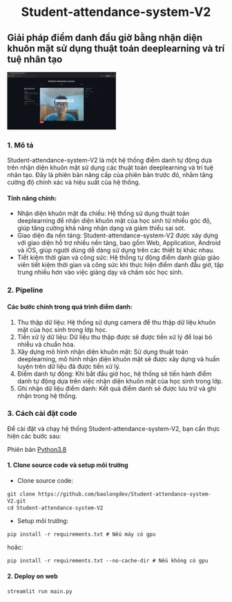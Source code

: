# <center>Student-attendance-system-V2</center>

## Giải pháp điểm danh đầu giờ bằng nhận diện khuôn mặt sử dụng thuật toán deeplearning và trí tuệ nhân tạo

<img src="./img/home.png"  width="50%" height="auto"/>

### 1. Mô tả

Student-attendance-system-V2 là một hệ thống điểm danh tự động dựa trên nhận diện khuôn mặt sử dụng các thuật toán deeplearning và trí tuệ nhân tạo. Đây là phiên bản nâng cấp của phiên bản trước đó, nhằm tăng cường độ chính xác và hiệu suất của hệ thống.

#### Tính năng chính:

- Nhận diện khuôn mặt đa chiều: Hệ thống sử dụng thuật toán deeplearning để nhận diện khuôn mặt của học sinh từ nhiều góc độ, giúp tăng cường khả năng nhận dạng và giảm thiểu sai sót.
- Giao diện đa nền tảng: Student-attendance-system-V2 được xây dựng với giao diện hỗ trợ nhiều nền tảng, bao gồm Web, Application, Android và iOS, giúp người dùng dễ dàng sử dụng trên các thiết bị khác nhau.
- Tiết kiệm thời gian và công sức: Hệ thống tự động điểm danh giúp giáo viên tiết kiệm thời gian và công sức khi thực hiện điểm danh đầu giờ, tập trung nhiều hơn vào việc giảng dạy và chăm sóc học sinh.

### 2. Pipeline

#### Các bước chính trong quá trình điểm danh:

1. Thu thập dữ liệu: Hệ thống sử dụng camera để thu thập dữ liệu khuôn mặt của học sinh trong lớp học.
2. Tiền xử lý dữ liệu: Dữ liệu thu thập được sẽ được tiền xử lý để loại bỏ nhiễu và chuẩn hóa.
3. Xây dựng mô hình nhận diện khuôn mặt: Sử dụng thuật toán deeplearning, mô hình nhận diện khuôn mặt sẽ được xây dựng và huấn luyện trên dữ liệu đã được tiền xử lý.
4. Điểm danh tự động: Khi bắt đầu giờ học, hệ thống sẽ tiến hành điểm danh tự động dựa trên việc nhận diện khuôn mặt của học sinh trong lớp.
5. Ghi nhận dữ liệu điểm danh: Kết quả điểm danh sẽ được lưu trữ và ghi nhận trong hệ thống.

### 3. Cách cài đặt code

Để cài đặt và chạy hệ thống Student-attendance-system-V2, bạn cần thực hiện các bước sau:

Phiên bản [Python3.8](https://www.python.org/downloads/release/python-380/)

#### 1. Clone source code và setup môi trường
- Clone source code:

```
git clone https://github.com/baolongdev/Student-attendance-system-V2.git
cd Student-attendance-system-V2
```

- Setup môi trường:

```
pip install -r requirements.txt # Nếu máy có gpu
```
hoăc: 
```
pip install -r requirements.txt --no-cache-dir # Nếu không có gpu
```

#### 2. Deploy on web
```
streamlit run main.py
```
